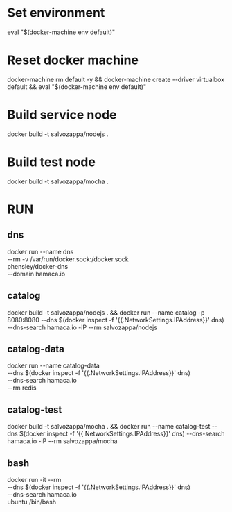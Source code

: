 # Set environment
eval "$(docker-machine env default)"

# Reset docker machine
docker-machine rm default -y && docker-machine create --driver virtualbox default && eval "$(docker-machine env default)"

# Build service node
docker build -t salvozappa/nodejs .

# Build test node
docker build -t salvozappa/mocha .

# RUN

## dns
docker run --name dns \
    --rm -v /var/run/docker.sock:/docker.sock \
    phensley/docker-dns \
    --domain hamaca.io

## catalog
docker build -t salvozappa/nodejs . && docker run --name catalog -p 8080:8080    --dns $(docker inspect -f '{{.NetworkSettings.IPAddress}}' dns)     --dns-search hamaca.io     -iP --rm salvozappa/nodejs

## catalog-data
docker run --name catalog-data \
    --dns $(docker inspect -f '{{.NetworkSettings.IPAddress}}' dns) \
    --dns-search hamaca.io \
    --rm redis

## catalog-test
docker build -t salvozappa/mocha . && docker run --name catalog-test   --dns $(docker inspect -f '{{.NetworkSettings.IPAddress}}' dns)     --dns-search hamaca.io     -iP --rm salvozappa/mocha

## bash
docker run -it --rm \
    --dns $(docker inspect -f '{{.NetworkSettings.IPAddress}}' dns) \
    --dns-search hamaca.io \
    ubuntu /bin/bash 